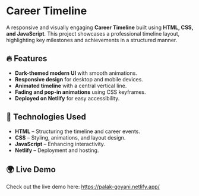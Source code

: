 # Career Timeline

A responsive and visually engaging **Career Timeline** built using **HTML, CSS, and JavaScript**. This project showcases a professional timeline layout, highlighting key milestones and achievements in a structured manner.

## 🔥 Features
- **Dark-themed modern UI** with smooth animations.
- **Responsive design** for desktop and mobile devices.
- **Animated timeline** with a central vertical line.
- **Fading and pop-in animations** using CSS keyframes.
- **Deployed on Netlify** for easy accessibility.

## 🚀 Technologies Used
- **HTML** – Structuring the timeline and career events.
- **CSS** – Styling, animations, and layout design.
- **JavaScript** – Enhancing interactivity.
- **Netlify** – Deployment and hosting.

## 🌍 Live Demo
Check out the live demo here: https://palak-goyani.netlify.app/
